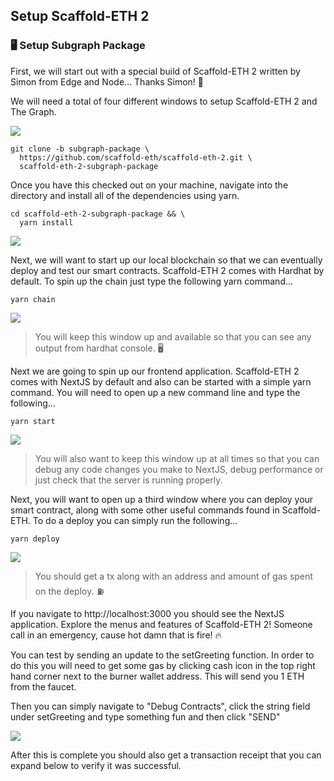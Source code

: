 ## Setup Scaffold-ETH 2

### 🖥️ Setup Subgraph Package

First, we will start out with a special build of Scaffold-ETH 2 written by Simon from Edge and Node… Thanks Simon! 🫡

We will need a total of four different windows to setup Scaffold-ETH 2 and The Graph.

![](/images/TheGraph-ScaffoldEth2/section-0/0_3_1.png)

```
git clone -b subgraph-package \
  https://github.com/scaffold-eth/scaffold-eth-2.git \
  scaffold-eth-2-subgraph-package
```

Once you have this checked out on your machine, navigate into the directory and install all of the dependencies using yarn.

```
cd scaffold-eth-2-subgraph-package && \
  yarn install
```

![](/images/TheGraph-ScaffoldEth2/section-0/0_3_2.png)

Next, we will want to start up our local blockchain so that we can eventually deploy and test our smart contracts. Scaffold-ETH 2 comes with Hardhat by default. To spin up the chain just type the following yarn command…

```
yarn chain
```

![](/images/TheGraph-ScaffoldEth2/section-0/0_3_3.png)

> You will keep this window up and available so that you can see any output from hardhat console. 🖥️

Next we are going to spin up our frontend application. Scaffold-ETH 2 comes with NextJS by default and also can be started with a simple yarn command. You will need to open up a new command line and type the following…

```
yarn start
```

![](/images/TheGraph-ScaffoldEth2/section-0/0_3_4.png)

> You will also want to keep this window up at all times so that you can debug any code changes you make to NextJS, debug performance or just check that the server is running properly.

Next, you will want to open up a third window where you can deploy your smart contract, along with some other useful commands found in Scaffold-ETH. To do a deploy you can simply run the following…

```
yarn deploy
```

![](/images/TheGraph-ScaffoldEth2/section-0/0_3_5.png)

> You should get a tx along with an address and amount of gas spent on the deploy. ⛽

If you navigate to http://localhost:3000 you should see the NextJS application. Explore the menus and features of Scaffold-ETH 2! Someone call in an emergency, cause hot damn that is fire! 🔥

You can test by sending an update to the setGreeting function. In order to do this you will need to get some gas by clicking cash icon in the top right hand corner next to the burner wallet address. This will send you 1 ETH from the faucet.

Then you can simply navigate to "Debug Contracts", click the string field under setGreeting and type something fun and then click "SEND"

![](/images/TheGraph-ScaffoldEth2/section-0/0_3_6.png)

After this is complete you should also get a transaction receipt that you can expand below to verify it was successful.
